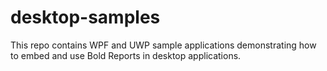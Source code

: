 # desktop-samples
This repo contains WPF and UWP sample applications demonstrating how to embed and use Bold Reports in desktop applications.
